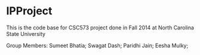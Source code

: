 IPProject
=========

This is the code base for CSC573 project done in Fall 2014 at North Carolina State University

Group Members: Sumeet Bhatia; Swagat Dash; Paridhi Jain; Eesha Mulky;
